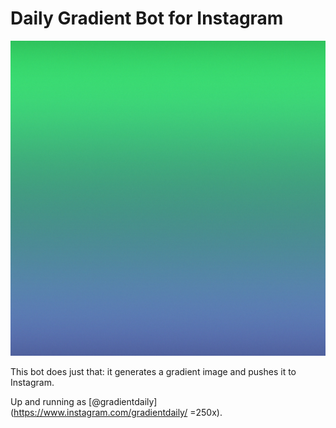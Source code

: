 # Daily Gradient Bot for Instagram

![Look, ma - gradient!](/example.jpg)

This bot does just that: it generates a gradient image and pushes it to Instagram.

Up and running as [@gradientdaily](https://www.instagram.com/gradientdaily/ =250x).
